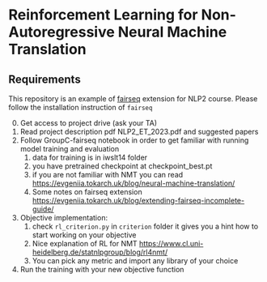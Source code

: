 # Reinforcement Learning for Non-Autoregressive Neural Machine Translation

## Requirements

This repository is an example of [fairseq](https://github.com/facebookresearch/fairseq) extension for NLP2 course. 
Please follow the installation instruction of `fairseq`

0. Get access to project drive (ask your TA)
1. Read project description pdf NLP2_ET_2023.pdf and suggested papers
2. Follow GroupC-fairseq notebook in order to get familiar with running model training and evaluation
   1. data for training is in iwslt14 folder
   2. you have pretrained checkpoint at checkpoint_best.pt
   3. if you are not familiar with NMT you can read https://evgeniia.tokarch.uk/blog/neural-machine-translation/
   4. Some notes on fairseq extension https://evgeniia.tokarch.uk/blog/extending-fairseq-incomplete-guide/
3. Objective implementation:
   1. check `rl_criterion.py` in `criterion` folder it gives you a hint how to start working on your objective
   2. Nice explanation of RL for NMT https://www.cl.uni-heidelberg.de/statnlpgroup/blog/rl4nmt/
   3. You can pick any metric and import any library of your choice
4. Run the training with your new objective function

